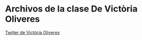 # Archivos de la clase De Victòria Oliveres

[Twiiter de Victòria Oliveres](https://twitter.com/VictriaVic)